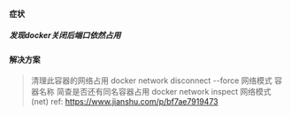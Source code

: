 #### 症状
##### 发现docker关闭后端口依然占用
#### 解决方案
> 清理此容器的网络占用 docker network disconnect --force 网络模式 容器名称
> 简查是否还有同名容器占用 docker network inspect 网络模式(net)
> ref: https://www.jianshu.com/p/bf7ae7919473

